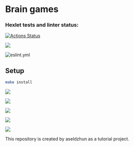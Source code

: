 # Brain games

### Hexlet tests and linter status:
[![Actions Status](https://github.com/aseldzhun/frontend-project-lvl1/workflows/hexlet-check/badge.svg)](https://github.com/aseldzhun/frontend-project-lvl1/actions)

<a href="https://codeclimate.com/github/codeclimate/codeclimate/maintainability"><img src="https://api.codeclimate.com/v1/badges/a99a88d28ad37a79dbf6/maintainability" /></a>

![eslint.yml](https://github.com/aseldzhun/frontend-project-lvl1/actions/workflows/eslint.yml/badge.svg)

## Setup

```sh
make install
```

<a href="https://asciinema.org/a/mwxaV2hSEa9VImc5RhEU7PKz2" target="_blank"><img src="https://asciinema.org/a/mwxaV2hSEa9VImc5RhEU7PKz2.svg" /></a>

<a href="https://asciinema.org/a/454412" target="_blank"><img src="https://asciinema.org/a/454412.svg" /></a>

<a href="https://asciinema.org/a/RUGuNGMEprjbKlMgrxqiDgtVB" target="_blank"><img src="https://asciinema.org/a/RUGuNGMEprjbKlMgrxqiDgtVB.svg" /></a>

<a href="https://asciinema.org/a/454697" target="_blank"><img src="https://asciinema.org/a/454697.svg" /></a>

<a href="https://asciinema.org/a/454703" target="_blank"><img src="https://asciinema.org/a/454703.svg" /></a>

This repository is created by aseldzhun as a tutorial project.